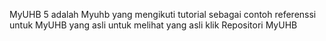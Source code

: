 MyUHB 5 adalah Myuhb yang mengikuti tutorial sebagai contoh referenssi untuk MyUHB yang asli
untuk melihat yang asli klik Repositori MyUHB 

